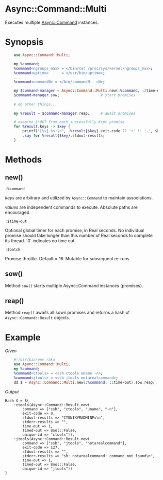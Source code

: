 Async::Command::Multi
=====================
Executes multiple [Async::Command](https://github.com/markldevine/raku-Async-Command/blob/main/doc/Async/Command.md) instances.

Synopsis
========

```raku
    use Async::Command::Multi;

    my %command;
    %command<ngroups_max> = </bin/cat /proc/sys/kernel/ngroups_max>;
    %command<uptime>      = </usr/bin/uptime>;
    ...
    %command<commandN> = </bin/commandN --cN>;

    my $command-manager = Async::Command::Multi.new(:%command, :2time-out, :4batch);
    $command-manager.sow;                   # start promises
    
    # do other things...
    
    my %result = $command-manager.reap;     # await promises

    # examine $*OUT from each successfully Kept promise
    for %result.keys -> $key {
        printf("[%s] %s:\n", !%result{$key}.exit-code ?? '+' !! '-', $key);
        .say for %result{$key}.stdout-results;
    }
```

Methods
=======

new()
-----

    :%command

_keys_ are arbitrary and utilized by `Async::Command` to maintain associations.

_values_ are independent commands to execute. Absolute paths are encouraged.

    :$time-out

Optional global timer for each promise, in Real seconds. No individual promise
should take longer than this number of Real seconds to complete its thread.
'0' indicates no time out.

    :$batch

Promise throttle. Default = 16. Mutable for subsequent re-runs.

sow()
-----

Method `sow()` starts multiple Async::Command instances (promises).

reap()
------

Method `reap()` awaits all sown promises and returns a hash of `Async::Command::Result` objects.

Example
=======

_Given_

```raku
    #!/usr/bin/env raku
    use Async::Command::Multi;
    my %command;
    %command<ctools> = <ssh ctools uname -n>;
    %command<jtools> = <ssh jtools notarealcommand>;
    dd $ = Async::Command::Multi.new(:%command, :1time-out).sow.reap;
```

_Output_

    Hash $ = ${
        :ctools(Async::Command::Result.new(
            command => ["ssh", "ctools", "uname", "-n"],
            exit-code => 0,
            stdout-results => "CTUNIXVMADMINPv\n",
            stderr-results => "",
            time-out => 1,
            timed-out => Bool::False,
            unique-id => "ctools")),
        :jtools(Async::Command::Result.new(
            command => ["ssh", "jtools", "notarealcommand"],
            exit-code => 127,
            stdout-results => "",
            stderr-results => "sh: notarealcommand: command not found\n",
            time-out => 1,
            timed-out => Bool::False,
            unique-id => "jtools"))
    }
